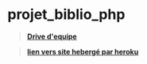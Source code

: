 # projet_biblio_php

>**[Drive d'equipe](https://docs.google.com/spreadsheets/d/1Ykhp-2nql3hpZelgMINlQQekDRt7UqxC5fS5EsgJxIg/edit?usp=sharing)**

>**[lien vers site hebergé par heroku](https://projetbiblio.herokuapp.com/)**


